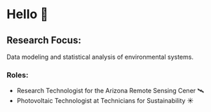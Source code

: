 # Hello 🌳
## Research Focus:
Data modeling and statistical analysis of environmental systems. 
### Roles:
* Research Technologist for the Arizona Remote Sensing Cener 🛰️
* Photovoltaic Technologist at Technicians for Sustainability ☀️

